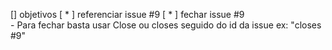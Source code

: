 [] objetivos
  [ * ] referenciar issue #9 
  [ * ] fechar issue #9  
    - Para fechar basta usar Close ou closes seguido do id da issue ex: "closes #9"
